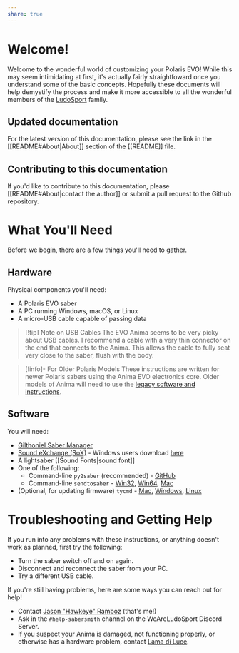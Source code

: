 ```yaml
---
share: true
---
```

# Welcome!
Welcome to the wonderful world of customizing your Polaris EVO! While this may seem intimidating at first, it's actually fairly straightfoward once you understand some of the basic concepts. Hopefully these documents will help demystify the process and make it more accessible to all the wonderful members of the [LudoSport](http://lludosport.net) family.

## Updated documentation
For the latest version of this documentation, please see the link in the [[README#About|About]] section of the [[README]] file.

## Contributing to this documentation
If you'd like to contribute to this documentation, please [[README#About|contact the author]] or submit a pull request to the Github repository.

# What You'll Need
Before we begin, there are a few things you'll need to gather.

## Hardware
Physical components you'll need:

- A Polaris EVO saber
- A PC running Windows, macOS, or Linux
- A micro-USB cable capable of passing data

> [!tip] Note on USB Cables
> The EVO Anima seems to be very picky about USB cables. I recommend a cable with a very thin connector on the end that connects to the Anima. This allows the cable to fully seat very close to the saber, flush with the body.

> [!info]- For Older Polaris Models
> These instructions are written for newer Polaris sabers using the Anima EVO electronics core. Older models of Anima will need to use the [legacy software and instructions](https://www.lamadiluce.it/polaris-software-and-manual-2/).

## Software
You will need:

- [Gilthoniel Saber Manager](http://sabers.amazer.uk/?p=gilthoniel)
- [Sound eXchange (SoX)](https://sox.sourceforge.net/) - Windows users download [here](https://github.com/LamaDiLuce/polaris-opencore/raw/master/Utilities/SoX_for_Polaris_EVO.zip)
- A lightsaber [[Sound Fonts|sound font]]
- One of the following:
	- Command-line `py2saber` (recommended) - [GitHub](https://github.com/jramboz/py2saber/releases/latest)
	- Command-line `sendtosaber` - [Win32](https://github.com/LamaDiLuce/polaris-opencore/raw/master/Utilities/sendtosaber_x32.exe), [Win64](https://github.com/LamaDiLuce/polaris-opencore/raw/master/Utilities/sendtosaber_x64.exe), [Mac](https://github.com/LamaDiLuce/polaris-opencore/raw/master/Utilities/sendtosaber)
- (Optional, for updating firmware) `tycmd` - [Mac](https://github.com/LamaDiLuce/polaris-opencore/raw/master/Utilities/flash-opencore-builder/files/tycmd), [Windows](https://github.com/LamaDiLuce/polaris-opencore/raw/master/Utilities/flash-opencore-builder/files/tycmd.exe), [Linux](https://github.com/Koromix/tytools#build-on-linux)

# Troubleshooting and Getting Help
If you run into any problems with these instructions, or anything doesn't work as planned, first try the following:

* Turn the saber switch off and on again.
* Disconnect and reconnect the saber from your PC.
* Try a different USB cable.

If you're still having problems, here are some ways you can reach out for help!

* Contact [Jason "Hawkeye" Ramboz](https://github.com/jramboz) (that's me!)
* Ask in the `#help-sabersmith` channel on the WeAreLudoSport Discord Server.
* If you suspect your Anima is damaged, not functioning properly, or otherwise has a hardware problem, contact [Lama di Luce](https://www.lamadiluce.it/).